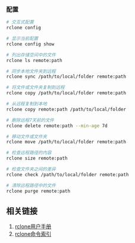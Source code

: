 ### 配置

```sh
# 交互式配置
rclone config   

# 显示当前配置
rclone config show 

# 列出存储空间中的文件
rclone ls remote:path

# 同步本地文件夹到远程
rclone sync /path/to/local/folder remote:path

# 将文件或文件夹复制到远程
rclone copy /path/to/local/folder remote:path

# 从远程复制到本地
rclone copy remote:path /path/to/local/folder

# 删除远程7天前的文件
rclone delete remote:path --min-age 7d

# 移动文件或文件夹
rclone move /path/to/local/folder remote:path

# 检查远程路径的内容
rclone size remote:path

# 检查文件夹之间的差异
rclone check /path/to/local/folder remote:path

# 清除远程路径中的文件
rclone purge remote:path
```

## 相关链接
1. [rclone用户手册](https://www.cnblogs.com/cyl048/p/16635341.html)
2. [rclone命令索引](https://www.rclone.cn/index/rclone%E5%91%BD%E4%BB%A4%E7%B4%A2%E5%BC%95/)